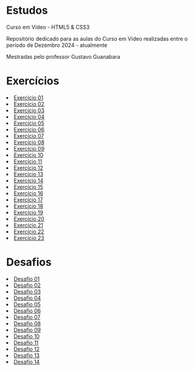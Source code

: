 # Estudos
 Curso em Video - HTML5 & CSS3

 Repositório dedicado para as aulas do Curso em Video realizadas entre o período de Dezembro 2024 - atualmente

 Mestradas pelo professor Gustavo Guanabara

<h1> Exercícios </h1>

<li><a href="https://blextter.github.io/Estudos/html-css/ex001/">Exercício 01</a></li>
<li><a href="https://blextter.github.io/Estudos/html-css/ex002/">Exercício 02</a></li>
<li><a href="https://blextter.github.io/Estudos/html-css/ex003/">Exercício 03</a></li>
<li><a href="https://blextter.github.io/Estudos/html-css/ex004/">Exercício 04</a></li>
<li><a href="https://blextter.github.io/Estudos/html-css/ex005/">Exercício 05</a></li>
<li><a href="https://blextter.github.io/Estudos/html-css/ex006/">Exercício 06</a></li>
<li><a href="https://blextter.github.io/Estudos/html-css/ex007/">Exercício 07</a></li>
<li><a href="https://blextter.github.io/Estudos/html-css/ex008/">Exercício 08</a></li>
<li><a href="https://blextter.github.io/Estudos/html-css/ex009/">Exercício 09</a></li>
<li><a href="https://blextter.github.io/Estudos/html-css/ex010/">Exercício 10</a></li>
<li><a href="https://blextter.github.io/Estudos/html-css/ex011/">Exercício 11</a></li>
<li><a href="https://blextter.github.io/Estudos/html-css/ex012/">Exercício 12</a></li>
<li><a href="https://blextter.github.io/Estudos/html-css/ex013/">Exercício 13</a></li>
<li><a href="https://blextter.github.io/Estudos/html-css/ex014/">Exercício 14</a></li>
<li><a href="https://blextter.github.io/Estudos/html-css/ex015/">Exercício 15</a></li>
<li><a href="https://blextter.github.io/Estudos/html-css/ex016/cor01.html">Exercício 16</a></li>
<li><a href="https://blextter.github.io/Estudos/html-css/ex017/fonte01.html">Exercício 17</a></li>
<li><a href="https://blextter.github.io/Estudos/html-css/ex018/fonte01.html">Exercício 18</a></li>
<li><a href="https://blextter.github.io/Estudos/html-css/ex019/seletor01.html">Exercício 19</a></li>
<li><a href="https://blextter.github.io/Estudos/html-css/ex020/hover.html">Exercício 20</a></li>
<li><a href="https://blextter.github.io/Estudos/html-css/ex021/caixa02.html">Exercício 21</a></li>
<li><a href="https://blextter.github.io/Estudos/html-css/ex022/fundo001.html">Exercício 22</a></li>
<li><a href="https://blextter.github.io/Estudos/html-css/ex023/tabela001.html">Exercício 23</a></li>

<h1> Desafios </h1>

<li><a href="https://blextter.github.io/Estudos/desafios/d001/">Desafio 01</a></li>
<li><a href="https://blextter.github.io/Estudos/desafios/d002/">Desafio 02</a></li>
<li><a href="https://blextter.github.io/Estudos/desafios/d003/">Desafio 03</a></li>
<li><a href="https://blextter.github.io/Estudos/desafios/d004/">Desafio 04</a></li>
<li><a href="https://blextter.github.io/Estudos/desafios/d005/">Desafio 05</a></li>
<li><a href="https://blextter.github.io/Estudos/desafios/d006/">Desafio 06</a></li>
<li><a href="https://blextter.github.io/Estudos/desafios/d007/">Desafio 07</a></li>
<li><a href="https://blextter.github.io/Estudos/desafios/d008/">Desafio 08</a></li>
<li><a href="https://blextter.github.io/Estudos/desafios/d009/">Desafio 09</a></li>
<li><a href="https://blextter.github.io/Estudos/desafios/d010/android.html">Desafio 10</a></li>
<li><a href="https://blextter.github.io/Estudos/desafios/d011/">Desafio 11</a></li>
<li><a href="https://blextter.github.io/Estudos/desafios/d012/">Desafio 12</a></li>
<li><a href="https://blextter.github.io/Estudos/desafios/d013/desafio-13-01.html">Desafio 13</a></li>
<li><a href="https://blextter.github.io/Estudos/desafios/d014/">Desafio 14</a></li>
